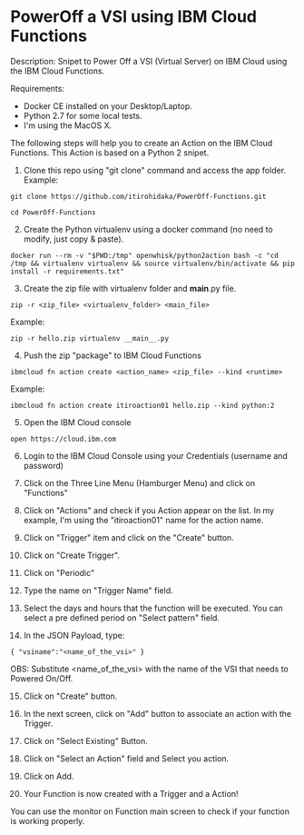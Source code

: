 # PowerOff a VSI using IBM Cloud Functions
Description: Snipet to Power Off a VSI (Virtual Server) on IBM Cloud using the IBM Cloud Functions.

Requirements:
- Docker CE installed on your Desktop/Laptop.
- Python 2.7 for some local tests.
- I'm using the MacOS X.

The following steps will help you to create an Action on the IBM Cloud Functions.
This Action is based on a Python 2 snipet.

1. Clone this repo using "git clone" command and access the app folder.
Example:
```
git clone https://github.com/itirohidaka/PowerOff-Functions.git
```
```
cd PowerOff-Functions
```
2. Create the Python virtualenv using a docker command (no need to modify, just copy & paste).
```
docker run --rm -v "$PWD:/tmp" openwhisk/python2action bash -c "cd /tmp && virtualenv virtualenv && source virtualenv/bin/activate && pip install -r requirements.txt"
```
3. Create the zip file with virtualenv folder and __main__.py file.
```
zip -r <zip_file> <virtualenv_folder> <main_file>
```
Example:
```
zip -r hello.zip virtualenv __main__.py
```
4. Push the zip "package" to IBM Cloud Functions
```
ibmcloud fn action create <action_name> <zip_file> --kind <runtime>
```
Example:
```
ibmcloud fn action create itiroaction01 hello.zip --kind python:2
```
5. Open the IBM Cloud console
```
open https://cloud.ibm.com
```
6. Login to the IBM Cloud Console using your Credentials (username and password)

7. Click on the Three Line Menu (Hamburger Menu) and click on "Functions"

8. Click on "Actions" and check if you Action appear on the list. In my example, I'm using the "itiroaction01" name for the action name.

9. Click on "Trigger" item and click on the "Create" button.

10. Click on "Create Trigger".

11. Click on "Periodic"

12. Type the name on "Trigger Name" field.

13. Select the days and hours that the function will be executed. You can select a pre defined period on "Select pattern" field.

14. In the JSON Payload, type:
```
{ "vsiname":"<name_of_the_vsi>" }
```
OBS: Substitute <name_of_the_vsi> with the name of the VSI that needs to Powered On/Off.

15. Click on "Create" button.

16. In the next screen, click on "Add" button to associate an action with the Trigger.

17. Click on "Select Existing" Button.

18. Click on "Select an Action" field and Select you action.

19. Click on Add.

20. Your Function is now created with a Trigger and a Action!

You can use the monitor on Function main screen to check if your function is working properly.
